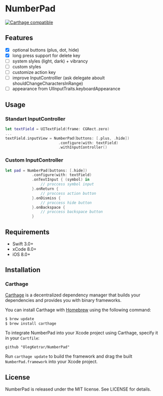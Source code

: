 # NumberPad

[![Carthage compatible](https://img.shields.io/badge/Carthage-compatible-4BC51D.svg?style=flat)](https://github.com/Carthage/Carthage)

## Features
- [x] optional buttons (plus, dot, hide)
- [x] long press support for delete key  
- [ ] system slyles (light, dark) + vibrancy
- [ ] custom styles
- [ ] customize action key
- [ ] improve InputControlller (ask delegate aboult shouldChangeCharactersInRange)
- [ ] appearance from UIInputTraits.keyboardAppearance

## Usage

### Standart InputController

```swift
let textField = UITextField(frame: CGRect.zero)
...
textField.inputView = NumberPad(buttons: [.plus, .hide])
                        .configure(with: textField)
                        .withInputController()
```

### Custom InputController

```swift
let pad = NumberPad(buttons: [.hide])
            .configure(with: textField)
            .onTextInput { (symbol) in
                // proccess symbol input
            }.onReturn {
                // proccess action button
            }.onDismiss {
                // proccess hide button
            }.onBackspace {
                // proccess backspace button
            }

```
## Requirements

- Swift 3.0+
- xCode 8.0+
- iOS 8.0+

## Installation

### Carthage

[Carthage](https://github.com/Carthage/Carthage) is a decentralized dependency manager that builds your dependencies and provides you with binary frameworks.

You can install Carthage with [Homebrew](http://brew.sh/) using the following command:

```bash
$ brew update
$ brew install carthage
```
To integrate NumberPad into your Xcode project using Carthage, specify it in your `Cartfile`:

```ogdl
github "OlegKetrar/NumberPad"
```
Run `carthage update` to build the framework and drag the built `NumberPad.framework` into your Xcode project.

## License

NumberPad is released under the MIT license. See LICENSE for details.
